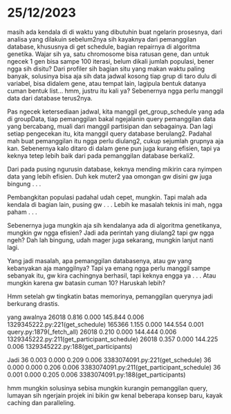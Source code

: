 # 25/12/2023

masih ada kendala di di waktu yang dibutuhin buat ngelarin prosesnya, dari analisa yang dilakuin sebelum2nya sih kayaknya dari pemanggilan database, khususnya di get schedule, bagian repairnya di algoritma genetika. Wajar sih ya, satu chromosome bisa ratusan gene, dan untuk ngecek 1 gen bisa sampe 100 iterasi, belum dikali jumlah populasi, bener ngga sih disitu? Dari profiler sih bagian situ yang makan waktu paling banyak, solusinya bisa aja sih data jadwal kosong tiap grup di taro dulu di variabel, bisa didalem gene, atau tempat lain, lagipula bentuk datanya cuman bentuk list... hmm, justru itu kali ya? Sebenernya ngga perlu manggil data dari database terus2nya.

Pas ngecek ketersediaan jadwal, kita manggil get_group_schedule yang ada di groupData, tiap pemanggilan bakal ngejalanin query pemanggilan data yang bercabang, muali dari manggil partisipan dan sebagainya. Dan lagi setiap pengecekan itu, kita manggil query database berulang2. Padahal mah buat pemanggilan itu ngga perlu diulang2, cukup sejumlah grupnya aja kan. Sebenernya kalo ditaro di dalam gene pun juga kurang efisien, tapi ya keknya tetep lebih baik dari pada pemanggilan database berkali2.

Dari pada pusing ngurusin database, keknya mending mikirin cara nyimpen data yang lebih efisien. Duh kek muter2 yaa omongan gw disini gw juga bingung . . .

Pembangkitan populasi padahal udah cepet, mungkin. Tapi malah ada kendala di bagian lain, pusing gw . . .
Lebih ke masalah teknis ini mah, ngga paham . . .

Sebenernya juga mungkin aja sih kendalanya ada di algoritma genetikanya, mungkin gw ngga efisien? Jadi ada perintah yang diulang2 tapi gw ngga ngeh? Dah lah bingung, udah mager juga sekarang, mungkin lanjut nanti lagi.

Yang jadi masalah, apa pemanggilan databasenya, atau gw yang kebanyakan aja manggilnya? Tapi ya emang ngga perlu manggil sampe sebanyak itu, gw kira cachingnya berhasil, tapi keknya engga ya . . .
Atau mungkin karena gw batasin cuman 10? Haruskah lebih? 

Hmm setelah gw tingkatin batas memorinya, pemanggilan querynya jadi berkurang drastis.

yang awalnya
    26018    0.816    0.000  145.844    0.006 1329345222.py:221(get_schedule)
   165366    1.155    0.000  144.554    0.001 query.py:1879(_fetch_all)
    26018    0.210    0.000  144.444    0.006 1329345222.py:211(get_participant_schedule)
    26018    0.357    0.000  144.225    0.006 1329345222.py:188(get_participants)
	
Jadi
       36    0.003    0.000    0.209    0.006 3383074091.py:221(get_schedule)
       36    0.000    0.000    0.206    0.006 3383074091.py:211(get_participant_schedule)
       36    0.001    0.000    0.205    0.006 3383074091.py:188(get_participants)
	   
	   

hmm mungkin solusinya sebisa mungkin kurangin pemanggilan query, lumayan sih ngerjain projek ini bikin gw kenal beberapa konsep baru, kayak caching dan paralleling.